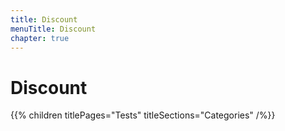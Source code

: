 ```yaml
---
title: Discount
menuTitle: Discount
chapter: true
---
```


# Discount

{{% children titlePages="Tests" titleSections="Categories" /%}}